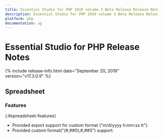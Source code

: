 ```yaml
---
title: Essential Studio for PHP 2019 volume 3 Beta Release Release Notes  
description: Essential Studio for PHP 2019 volume 3 Beta Release Release Notes  
platform: php
documentation: ug
---
```


# Essential Studio for PHP  Release Notes  

{% include release-info.html date="September 20, 2019"  version="v17.3.0.9" %} 







## Spreadsheet

### Features
{:#spreadsheet-features}

* Provided export support for custom format ("m/d/yyyy h:mm:ss tt").
* Provided custom format("(#,##0);#,##0") support.

